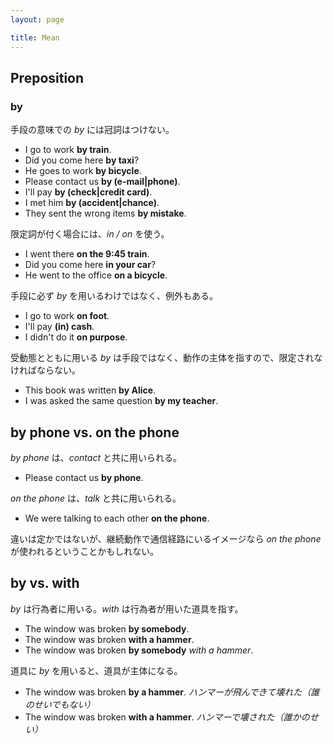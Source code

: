 ```yaml
---
layout: page

title: Mean
---
```


## Preposition

### by

手段の意味での _by_ には冠詞はつけない。

* I go to work __by train__.
* Did you come here __by taxi__?
* He goes to work __by bicycle__.
* Please contact us __by (e-mail|phone)__.
* I'll pay __by (check|credit card)__.
* I met him __by (accident|chance)__.
* They sent the wrong items __by mistake__.

限定詞が付く場合には、_in / on_ を使う。

* I went there __on the 9:45 train__.
* Did you come here __in your car__?
* He went to the office __on a bicycle__.

手段に必ず _by_ を用いるわけではなく、例外もある。

* I go to work __on foot__.
* I'll pay __(in) cash__.
* I didn't do it __on purpose__.

受動態とともに用いる _by_ は手段ではなく、動作の主体を指すので、限定されなければならない。

* This book was written __by Alice__.
* I was asked the same question __by my teacher__.

## by phone vs. on the phone

_by phone_ は、_contact_ と共に用いられる。

* Please contact us __by phone__.

_on the phone_ は、_talk_ と共に用いられる。

* We were talking to each other __on the phone__.

違いは定かではないが、継続動作で通信経路にいるイメージなら _on the phone_ が使われるということかもしれない。

## by vs. with

_by_ は行為者に用いる。_with_ は行為者が用いた道具を指す。

* The window was broken __by somebody__.
* The window was broken __with a hammer__.
* The window was broken __by somebody__ _with a hammer_.

道具に _by_ を用いると、道具が主体になる。

* The window was broken __by a hammer__. _ハンマーが飛んできて壊れた（誰のせいでもない）_
* The window was broken __with a hammer__. _ハンマーで壊された（誰かのせい）_


